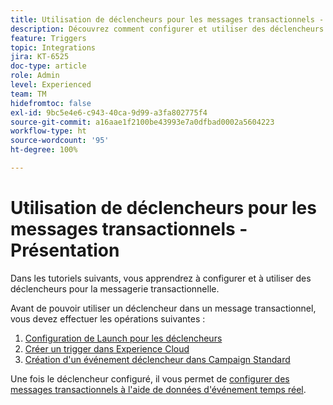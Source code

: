 ```yaml
---
title: Utilisation de déclencheurs pour les messages transactionnels - Présentation
description: Découvrez comment configurer et utiliser des déclencheurs pour la messagerie transactionnelle.
feature: Triggers
topic: Integrations
jira: KT-6525
doc-type: article
role: Admin
level: Experienced
team: TM
hidefromtoc: false
exl-id: 9bc5e4e6-c943-40ca-9d99-a3fa802775f4
source-git-commit: a16aae1f2100be43993e7a0dfbad0002a5604223
workflow-type: ht
source-wordcount: '95'
ht-degree: 100%

---
```


# Utilisation de déclencheurs pour les messages transactionnels - Présentation

Dans les tutoriels suivants, vous apprendrez à configurer et à utiliser des déclencheurs pour la messagerie transactionnelle.

Avant de pouvoir utiliser un déclencheur dans un message transactionnel, vous devez effectuer les opérations suivantes :

1. [Configuration de Launch pour les déclencheurs](/help/integrations/configure-launch-for-triggers.md)
2. [Créer un trigger dans Experience Cloud](https://experienceleague.adobe.com/docs/core-services/interface/services/activation/triggers.html?lang=fr)
3. [Création d&#39;un événement déclencheur dans Campaign Standard](/help/integrations/create-a-trigger-event.md)

Une fois le déclencheur configuré, il vous permet de [configurer des messages transactionnels à l&#39;aide de données d&#39;événement temps réel](/help/integrations/configure-transactional-messages-using-realtime-event-data.md).
